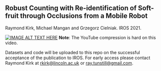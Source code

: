## Robust Counting with Re-identification of Soft-fruit through Occlusions from a Mobile Robot

Raymond Kirk, Michael Mangan and Grzegorz Cielniak. IROS 2021.

[![IMAGE ALT TEXT HERE](https://user-images.githubusercontent.com/16948324/109553082-7a5f9900-7aca-11eb-943c-94d1bbebb8f2.png)](https://youtu.be/PIkWGht36wc)
**Note**: The YouTube compression is hard on this video.

Datasets and code will be uploaded to this repo on the successful acceptance of the publication to IROS. 
For early access please contact Raymond Kirk at rkirk@lincoln.ac.uk or ray.tunstill@gmail.com.